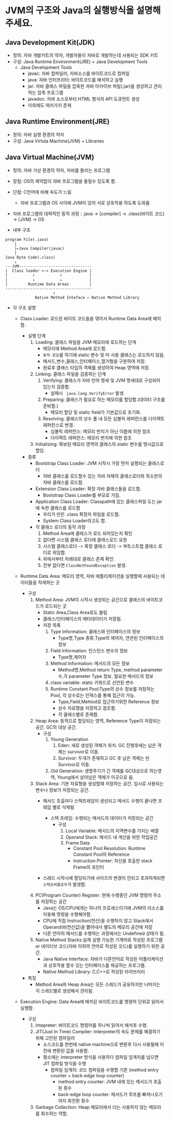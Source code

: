 # JVM의 구조와 Java의 실행방식을 설명해주세요.

## Java Development Kit(JDK)
- 정의: 자바 개발키트의 약자, 개발자들이 자바로 개발하는데 사용되는 SDK 키트
- 구성: Java Runtime Environment(JRE) + Java Development Tools
    - Java Development Tools
        - javac: 자바 컴파일러, 자바소스를 바이트코드로 컴파일
        - java: 자바 인터프리터: 바이트코드를 해석하고 실행
        - jar: 자바 클래스 파일을 압축한 자바 아카이브 파일(.jar)을 생성하고 관리하는 압축 프로그램
        - javadoc: 자바 소스로부터 HTML 형식의 API 도큐먼트 생성
        - 이외에도 여러가지 존재

## Java Runtime Environment(JRE)
- 정의: 자바 실행 환경의 약자
- 구성: Java Virtula Machine(JVM) + Libraries


## Java Virtual Machine(JVM)
- 정의: 자바 가상 환경의 약자, 자바를 돌리는 프로그램
- 장점: OS의 제약없이 자바 프로그램을 돌릴수 있도록 함.
- 단점: C언어에 비해 속도가 느림
    - 자바 프로그램과 OS 사이에 JVM이 있어 서로 상호작용 하도록 도와줌

- 자바 프로그램의 대략적인 동작 과정 : .java -> [compiler] -> .class(바이트 코드) -> [JVM] -> OS

- 내부 구조
```
program File(.java)
	|
    |←Java Compiler(javac)
    |
Java Byte Code(.class)
    ↓
---JVM--------------------------------
|  Class loader <-> Execution Engine |
|           ↑           ↑            |
|           ↓           ↓            |
|         Runtime Data Areas         |
--------------------------------------
                     ↑
             Native Method Inteface ← Native Method Library
```
- 각 구조 설명
    - Class Loader: 로드된 바이트 코드들을 엮어서 Runtime Data Area에 배치함.
        - 실행 단계
            1. Loading: 클래스 파일을 JVM 메모리에 로드하는 단계
                - 메모리에 Method Area에 로드함.
                - `동적 로딩`를 하기에 static 변수 및 미 사용 클래스는 로드하지 않음.
                - 메서드,변수,클래스,인터페이스,열거형을 구분하여 저장.
                - 완료후 클래스 타입의 객체를 생성하여 Heap 영역에 저장.
            2. Linking: 클래스 파일을 검증하는 단계
                1. Verifying: 클래스가 자바 언어 명세 및 JVM 명세대로 구성되어 있는지 검증함.
                    - 실패시 ` java.lang.VerifyError` 발생.
                2. Preparing: 클래스가 필요로 하는 메모리를 할당함.(데이터 구조를 준비함.)
                    - 메모리 할당 및 static field가 기본값으로 초기화.
                3. Resolving: 클래스의 상수 풀 내 모든 심볼릭 레퍼런스를 다이렉트 레퍼런스로 변경.
                    - 심볼릭 레퍼런스: 메모리 번지가 아닌 이름에 의한 참조
                    - 다이렉트 레퍼런스: 메모리 번지에 의한 참조
            3. Initializing: 확보된 메모리 영역의 클래스의 static 변수를 명시값으로 할당.
        - 종류
            - Bootstrap Class Loader: JVM 시작시 가장 먼저 실행되는 클래스로더
                - 자바 클래스를 로드할수 있는 자바 자체의 클래스로더와 최소한의 자바 클래스를 로드함.
            - Extension Class Loader: 확장 자바 클래스들을 로드함.
                - Bootstrap Class Loader를 부모로 가짐.
            - Application Class Loader: Classpath에 있는 클래스파일 도는 jar에 속한 클래스를 로드함
                - 우리가 만든 .class 확장자 파일을 로드함.
                - System Class Loader라고도 함.
            - 각 클래스 로더의 동작 과정
                1. Method Area에 클래스가 로드 되어있는지 확인
                2. 없다면 시스템 클래스 로더에 클래스로드 요청
                3. 시스템 클래스로더 -> 확장 클래스 로더 -> 부트스트랩 클래스 로더로 위임함.
                4. 위에서부터 차례대로 클래스 존재 확인.
                5. 전부 없다면 `ClassNotFoundException` 발생.
    - Runtime Data Area: 메모리 영역, 자바 애플리케이션을 실행할때 사용되는 데이터들을 적재하는 곳
        - 구성
            1. Method Area: JVM이 시작시 생성되는 공간으로 클래스의 바이트코드가 로드되는 곳
                - Static Area,Class Area로도 불림
                - 클래스/인터페이스의 메타데이터가 저장됨.
                - 저장 목록
                    1. Type Information: 클래스와 인터페이스의 정보
                        - Type명,Type 종류,Type의 제어자, 연관된 인터페이스의 정보
                    2. Field Information: 인스턴스 변수의 정보
                        - Type명,제어자
                    3. Method Information: 메서드의 모든 정보
                        - Method명,Method return Type, method parameter수,각 parameter Type 정보, 필요한 메서드의 정보
                    4. class variable: static 키워드로 선언된 변수
                    5. Runtime Constant Pool:Type의 상수 정보를 저장하는 Pool, 각 상수로는 인덱스를 통해 접근이 가능.
                        - Type,Field,Mehtod로 접근하기위한 Reference 정보
                        - 상수 자료형을 저장하고 참조함.
                        - 각 클래스별로 존재함.
            2. Heap Area: 동적으로 할당되는 영역, Reference Type이 저장되는 공간. GC의 대상 공간.
                - 구성
                    1. Young Generation
                        1. Eden: 새로 생성된 객체가 위치. GC 진행후에는 남은 객체는 survivor로 이동.
                        2. Survivor: 두개가 존재하고 GC 후 남은 객체는 빈 Survivor로 이동.
                    2. Old Generation: 생명주기가 긴 객체를 GC대상으로 하는영역, Young에서 살아남은 객체가 이곳으로 옴.
            3. Stack Area: 기본 자료형을 생성할때 저장하는 공간. 임시로 사용되는 변수나 정보가 저장되는 공간.
                - 메서드 호출마다 스택프레임이 생성되고 메서드 수행이 끝나면 프레임 별로 삭제됨
                    - 스택 프레임: 수행되는 메서드의 데이터가 저장되는 공간
                        - 구성
                            1. Local Variable: 메서드의 지역변수를 가지는 배열
                            2. Operand Stack: 메서드 내 계산을 위한 작업공간
                            3. Frame Data
                                - Constant Pool Resolution: Runtime Constant Pool의 Reference
                                - Instruction Pointer: 자신을 호출한 stack Frame의 포인터

                - 스레드 시작시에 할당되기에 사이즈의 변경이 안되고 초과하게되면 `스택오버플로우`가 발생함.
            4. PC(Program Counter) Register: 현재 수행중인 JVM 명령어 주소를 저장하는 공간
                - Java는 OS/CPU에게는 하나의 프로세스이기에 JVM의 리소스를 이용해 명령을 수행해야함.
                - CPU에 직접 Instruction(연산)을 수행하지 않고 Stack에서 Operand(비연산값)을 뽑아내서 별도의 메모리 공간에 저장
                - 다른 언어의 메서드를 수행하는 과정에서는 Undefined 상태가 됨.
            5. Native Method Stacks:실제 실행 가능한 기계어로 작성된 프로그램 or 네이티브 코드(자바 이외의 언어로 작성된 코드)를 실행하기 위한 공간.
                - Java Native Interface: 자바가 다른언어로 작성된 어플리케이션과 상호작용 할수 있는 인터페이스를 제공하는 프로그램.
                - Native Method Library: C,C++로 작성된 라이브러리
        - 특징
            - Method Area와 Heap Area는 모든 스레드가 공유하지만 나머지는 각 스레드별로 생성해서 관리됨.

    - Execution Engine: Data Area에 배치된 바이트코드를 명령어 단위로 읽어서 실행함.
        - 구성
            1. Intepreter: 바이트코드 명령어를 하나씩 읽어서 해석후 수행.
            2. JIT(Just In Time) Compiler: Interpreter의 속도 문제를 해결하기 위해 고안된 컴파일러
                - 소스코드를 한번에 native machine으로 변환후 다시 사용될때 이전에 변환된 값을 사용함.
                - 평소에는 Interpreter 방식을 사용하다 컴파일 임계치를 넘으면 JIT 컴파일 방식을 수행
                    - 컴파일 임계치: 코드 컴파일을 수행할 기준 (method entry counter + back-edge loop counter)
                        - method entry counter: JVM 내에 있는 메서드가 호출된 횟수
                        - back-edge loop counter: 메서드가 루프를 빠져나오기까지 회전환 횟수
            3. Garbage Collection: Heap 메모리에서 더는 사용하지 않는 메모리를 회수하는 역할.
